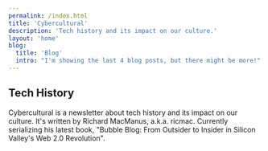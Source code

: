 ```yaml
---
permalink: /index.html
title: 'Cybercultural'
description: 'Tech history and its impact on our culture.'
layout: 'home'
blog:
  title: 'Blog'
  intro: "I'm showing the last 4 blog posts, but there might be more!"
---
```


## Tech History

Cybercultural is a newsletter about tech history and its impact on our culture. It's written by Richard MacManus, a.k.a. ricmac. Currently serializing his latest book, "Bubble Blog: From Outsider to Insider in Silicon Valley's Web 2.0 Revolution".
